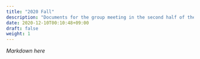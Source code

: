 ```yaml
---
title: "2020 Fall"
description: "Documents for the group meeting in the second half of the 2020 semester."
date: 2020-12-10T00:10:48+09:00
draft: false
weight: 1
---
```


*Markdown here*

